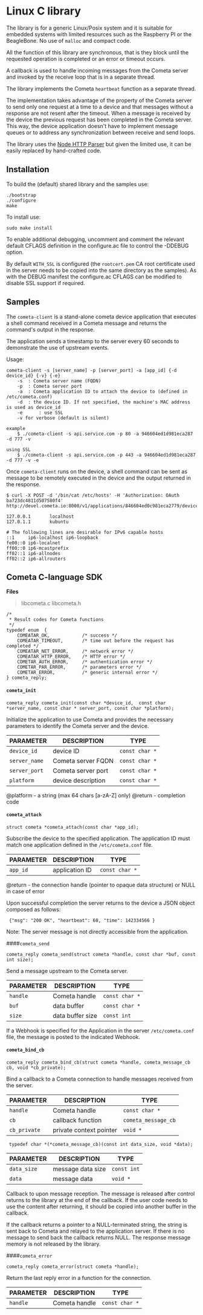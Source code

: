 Linux C library
==================

The library is for a generic Linux/Posix system and it is suitable for embedded systems with limited resources such as the Raspberry PI or the BeagleBone. No use of `malloc` and compact code.

All the function of this library are synchronous, that is they block until the requested operation is completed or an error or timeout occurs. 

A callback is used to handle incoming messages from the Cometa server and invoked by the receive loop that is in a separate thread.

The library implements the Cometa `heartbeat` function as a separate thread.

The implementation takes advantage of the property of the Cometa server to send only one request at a time to a device and that messages without a response are not resent after the timeout. When a message is received by the device the previous request has been completed in the Cometa server. This way, the device application doesn't have to implement message queues or to address any synchronization between receive and send loops.

The library uses the [Node HTTP Parser](https://github.com/joyent/http-parser) but given the limited use, it can be easily replaced by hand-crafted code.

Installation
-------
To build the (default) shared library and the samples use:

	./bootstrap
	./configure
	make

To install use:

	sudo make install

To enable additional debugging, uncomment and comment the relevant default CFLAGS definition in the configure.ac file to control the -DDEBUG option.

By default `WITH_SSL` is configured (the `rootcert.pem` CA root certificate used in the server needs to be copied into the same directory as the samples). As with the DEBUG manifest the configure.ac CFLAGS can be modified to disable SSL support if required.

Samples
-------

The `cometa-client` is a stand-alone cometa device application that executes a shell command received in a Cometa message and returns the command's output in the response.

The application sends a timestamp to the server every 60 seconds to demonstrate the use of upstream events.

Usage:

	cometa-client -s [server_name] -p [server_port] -a [app_id] {-d device_id} {-v} {-e}
		-s 	: Cometa server name (FQDN)
 		-p 	: Cometa server port
 		-a 	: Cometa application ID to attach the device to (defined in /etc/cometa.conf)
 		-d 	: the device ID. If not specified, the machine's MAC address is used as device_id
 		-e      : use SSL
 		-v for verbose (default is silent)
 
 	example 
 		$ ./cometa-client -s api.service.com -p 80 -a 946604ed1d981eca287 -d 777 -v
 		
	using SSL
		$ ./cometa-client -s api.service.com -p 443 -a 946604ed1d981eca287 -d 777 -v -e
		
Once `cometa-client` runs on the device, a shell command can be sent as message to be remotely executed in the device and the output returned in the response. 

	$ curl -X POST -d '/bin/cat /etc/hosts' -H 'Authorization: OAuth ba723dc4811d507580f4'  http://devel.cometa.io:8000/v1/applications/846604ed0c981eca2779/devices/777/send
	
	127.0.0.1       localhost 
	127.0.1.1       kubuntu 

	# The following lines are desirable for IPv6 capable hosts 
	::1     ip6-localhost ip6-loopback 
	fe00::0 ip6-localnet 
	ff00::0 ip6-mcastprefix 
	ff02::1 ip6-allnodes 
	ff02::2 ip6-allrouters 

Cometa C-language SDK
--------

**Files**

>libcometa.c
libcometa.h

```
/* 
 * Result codes for Cometa functions 
 */
typedef enum  {
    COMEATAR_OK,			/* success */
	COMEATAR_TIMEOUT,		/* time out before the request has completed */
	COMEATAR_NET_ERROR,		/* network error */
	COMEATAR_HTTP_ERROR,	/* HTTP error */
	COMETAR_AUTH_ERROR,		/* authentication error */
	COMETAR_PAR_ERROR,		/* parameters error */
	COMETAR_ERROR,			/* generic internal error */
} cometa_reply;
```

#### `cometa_init`
```
cometa_reply cometa_init(const char *device_id,  const char *server_name, const char * server_port, const char *platform);
```
Initialize the application to use Cometa and provides the necessary parameters
 to identify the Cometa server and the device.
 
| PARAMETER             | DESCRIPTION        | TYPE           |
|-----------------------|--------------------|----------------|
| `device_id`  	| device ID          | `const char *` | 
| `server_name`    	| Cometa server FQDN | `const char *` |
| `server_port`		| Cometa server port | `const char *` |
| `platform`		| device description | `const char *` |

@platform - a string (max 64 chars [a-zA-Z] only) 
@return - completion code

#### `cometa_attach`
```
struct cometa *cometa_attach(const char *app_id);
``` 
 Subscribe the device to the specified application. The application ID must match one application defined in the `/etc/cometa.conf` file.

| PARAMETER                   | DESCRIPTION         | TYPE    
|-----------------------------|---------------------|---
|  `app_id`  	| application ID      | `const char *` 

 @return - the connection handle (pointer to opaque data structure) or NULL in case of error
 
 Upon successful completion the server returns to the device a  JSON object composed as follows: 
 ```
  {"msg": "200 OK", "heartbeat": 60, "time": 142334566 } 
 ```
Note: The server message is not directly accessible from the application.

####`cometa_send`
```
cometa_reply cometa_send(struct cometa *handle, const char *buf, const int size);

```
Send a message upstream to the Cometa server. 

| PARAMETER                   | DESCRIPTION               | TYPE    
|-------------------------------|-------------------------|---
|  `handle`  	| Cometa handle      | `const char *` 
|  `buf`  	| data buffer      | `const char *` 
|  `size`  	| data buffer size      | `const int` 
 If a Webhook is specified for the Application in the server `/etc/cometa.conf` file, the message is posted to the indicated Webhook.

#### `cometa_bind_cb`
```
cometa_reply cometa_bind_cb(struct cometa *handle, cometa_message_cb cb, void *cb_private);

```
Bind a callback to a Cometa connection to handle messages received from the server. 

| PARAMETER                   | DESCRIPTION             | TYPE    
|-----------------------------|-------------------------|---
|  `handle`  	| Cometa handle      | `const char *` 
|  `cb`  	| callback function      | `cometa_message_cb` 
|  `cb_private`	| private context pointer      | `void *`

```
 typedef char *(*cometa_message_cb)(const int data_size, void *data);
```

| PARAMETER                   | DESCRIPTION             | TYPE    
|-----------------------------|-------------------------|---
|  `data_size`  	| message data size      | `const int` 
|  `data`  	| message data      | `void *`

Callback to upon message reception. The message is released after control returns to the library at the end of the callback. If the user code needs to use the content after returning, it should be copied into another buffer in the callback.
 
If the callback returns a pointer to a NULL-terminated string, the string is sent back to Cometa and relayed to the application server. If there is no message to send back the callback returns NULL. The response message memory is not released by the library.

####`cometa_error`
````
cometa_reply cometa_error(struct cometa *handle);
````
Return the last reply error in a function for the connection.

| PARAMETER                   | DESCRIPTION             | TYPE
|-----------------------------|-------------------------|---
|  `handle`  	| Cometa handle      | `const char *` 
 
